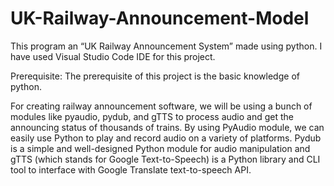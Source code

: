 # UK-Railway-Announcement-Model

This program an “UK Railway Announcement System” made using python. I have used Visual Studio Code IDE for this project.

 
Prerequisite: The prerequisite of this project is the basic knowledge of python.

For creating railway announcement software, we will be using a bunch of modules like pyaudio, pydub, and gTTS to process audio and get the announcing status of thousands of trains. By using PyAudio module, we can easily use Python to play and record audio on a variety of platforms. Pydub is a simple and well-designed Python module for audio manipulation and gTTS (which stands for Google Text-to-Speech) is a Python library and CLI tool to interface with Google Translate text-to-speech API.
